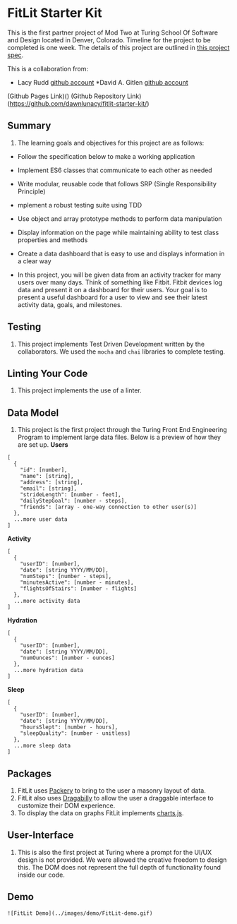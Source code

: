 # FitLit Starter Kit

This is the first partner project of Mod Two at Turing School Of Software and Design located in Denver, Colorado. 
Timeline for the project to be completed is one week.  The details of this project are outlined in [this project spec](http://frontend.turing.io/projects/fitlit.html).

This is a collaboration from:
* Lacy Rudd  [github account](https://github.com/dawnlunacy)
*David A. Gitlen [github account](https://github.com/davidagitlen)

(Github Pages Link)()
(Github Repository Link)(https://github.com/dawnlunacy/fitlit-starter-kit/)
## Summary

1. The learning goals and objectives for this project are as follows: 
* Follow the specification below to make a working application
* Implement ES6 classes that communicate to each other as needed
* Write modular, reusable code that follows SRP (Single Responsibility Principle)
* mplement a robust testing suite using TDD
* Use object and array prototype methods to perform data manipulation
* Display information on the page while maintaining ability to test class properties and methods
* Create a data dashboard that is easy to use and displays information in a clear way

* In this project, you will be given data from an activity tracker for many users over many days. Think of something like Fitbit. Fitbit devices log data and present it on a dashboard for their users. Your goal is to present a useful dashboard for a user to view and see their latest activity data, goals, and milestones.

## Testing

1. This project implements Test Driven Development written by the collaborators. We used the `mocha` and `chai` libraries to complete testing.

## Linting Your Code

1. This project implements the use of a linter. 

## Data Model

1. This project is the first project through the Turing Front End Engineering Program to implement large data files. Below is a preview of how they are set up.
**Users**

```
[
  {
    "id": [number],
    "name": [string],
    "address": [string],
    "email": [string],
    "strideLength": [number - feet],
    "dailyStepGoal": [number - steps],
    "friends": [array - one-way connection to other user(s)]
  },
  ...more user data
]
```

**Activity**

```
[
  {
    "userID": [number],
    "date": [string YYYY/MM/DD],
    "numSteps": [number - steps],
    "minutesActive": [number - minutes],
    "flightsOfStairs": [number - flights]
  },
  ...more activity data
]
```

**Hydration**

```
[
  {
    "userID": [number],
    "date": [string YYYY/MM/DD],
    "numOunces": [number - ounces]
  },
  ...more hydration data
]
```

**Sleep**

```
[
  {
    "userID": [number],
    "date": [string YYYY/MM/DD],
    "hoursSlept": [number - hours],
    "sleepQuality": [number - unitless]
  },
  ...more sleep data
]
```

## Packages

1. FitLit uses [Packery](https://packery.metafizzy.co/) to bring to the user a masonry layout of data. 
1. FitLit also uses [Dragabilly](https://draggabilly.desandro.com/) to allow the user a draggable interface to customize their DOM experience. 
1. To display the data on graphs FitLit implements [charts.js](https://www.chartjs.org/).

## User-Interface 
1. This is also the first project at Turing where a prompt for the UI/UX design is not provided. We were allowed the creative freedom to design this. The DOM does not represent the full depth of functionality found inside our code. 

## Demo
    ![FitLit Demo](../images/demo/FitLit-demo.gif)
    
    



